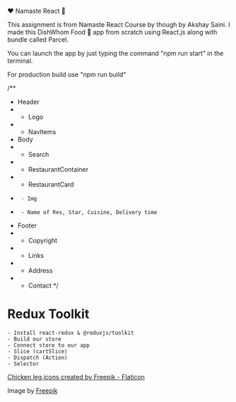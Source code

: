 ❤️ Namaste React 🚀

This assignment is from Namaste React Course by though by Akshay Saini.
I made this DishWhom Food 🍗 app from scratch using React.js along with bundle called Parcel. 

<!-- How to run app -->
You can launch the app by just typing the command "npm run start" in the terminal.

For production build use "npm run build"


<!-- App Skeleton -->
/**
 * Header
 *  - Logo
 *  - NavItems
 * Body
 *  - Search
 *  - RestaurantContainer
 *    - RestaurantCard
 *      - Img
 *      - Name of Res, Star, Cuisine, Delivery time
 * Footer
 *  - Copyright
 *  - Links
 *  - Address
 *  - Contact
 */

# Redux Toolkit
    - Install react-redux & @reduxjs/toolkit
    - Build our store
    - Connect store to our app
    - Slice (cartSlice)
    - Dispatch (Action)
    - Selector

<!-- Image Sources -->

<!-- Fav-Icon -->
<a href="https://www.flaticon.com/free-icons/chicken-leg" title="chicken leg icons">Chicken leg icons created by Freepik - Flaticon</a>

<!-- ContactUs-Img -->
Image by <a href="https://www.freepik.com/free-vector/flat-design-illustration-customer-support_12982910.htm#query=contact%20us&position=0&from_view=keyword&track=ais_user&uuid=b2efdce4-77b2-467c-95bb-9268c888b5fa">Freepik</a>